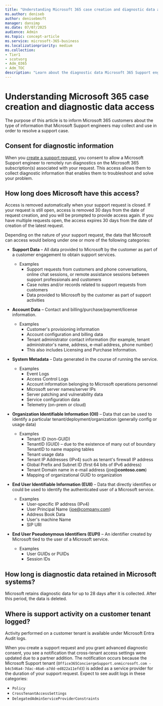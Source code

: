 ```yaml
---
title: "Understanding Microsoft 365 case creation and diagnostic data access"
ms.author: deniseb
author: denisebmsft
manager: dansimp
ms.date: 07/07/2025
audience: Admin
ms.topic: concept-article
ms.service: microsoft-365-business
ms.localizationpriority: medium
ms.collection:
- Tier1
- scotvorg
- Adm_O365
- Adm_TOC
description: "Learn about the diagnostic data Microsoft 365 Support engineers access to resolve support cases, including consent, data categories, retention periods, and logging details."
---
```


# Understanding Microsoft 365 case creation and diagnostic data access

The purpose of this article is to inform Microsoft 365 customers about the type of information that Microsoft Support engineers may collect and use in order to resolve a support case.

## Consent for diagnostic information

When you [create a support request](get-help-support.md), you consent to allow a Microsoft Support engineer to remotely run diagnostics on the Microsoft 365 subscription(s) associated with your request. This access allows them to collect diagnostic information that enables them to troubleshoot and solve your problem.

## How long does Microsoft have this access?

Access is removed automatically when your support request is closed. If your request is still open, access is removed 30 days from the date of request creation, and you will be prompted to provide access again. If you have multiple requests open, the access expires 30 days from the date of creation of the latest request.

Depending on the nature of your support request, the data that Microsoft can access would belong under one or more of the following categories:

- **Support Data** – All data provided to Microsoft by the customer as part of a customer engagement to obtain support services.
  - Examples
    - Support requests from customers and phone conversations, online chat sessions, or remote assistance sessions between support professionals and customers
    - Case notes and/or records related to support requests from customers
    - Data provided to Microsoft by the customer as part of support activities

- **Account Data** – Contact and billing/purchase/payment/license information.
  - Examples
    - Customer's provisioning information
    - Account configuration and billing data
    - Tenant administrator contact information (for example, tenant administrator's name, address, e-mail address, phone number)
    - This also includes Licensing and Purchase Information.

- **System Metadata** – Data generated in the course of running the service.
  - Examples
    - Event Logs
    - Access Control Logs
    - Account information belonging to Microsoft operations personnel
    - Microsoft server names/server IPs
    - Server patching and vulnerability data
    - Service configuration data
    - Telemetry (on-prem or cloud)

- **Organization Identifiable Information (OII)** – Data that can be used to identify a particular tenant/deployment/organization (generally config or usage data)
  - Examples
    - Tenant ID (non-GUID)
    - TenantID (GUID) – due to the existence of many out of boundary TenantID to name mapping tables
    - Tenant usage data
    - Tenant IP Addresses (IPv4) such as tenant's firewall IP address
    - Global Prefix and Subnet ID (first 64 bits of IPv6 address)
    - Tenant Domain name in e-mail address (joe@**contoso.com**)
    - Mapping of organizational GUID to organization

- **End User Identifiable Information (EUII)** – Data that directly identifies or could be used to identify the authenticated user of a Microsoft service.
  - Examples
    - User-specific IP address (IPv4)
    - User Principal Name (joe@company.com)
    - Address Book Data
    - User's machine Name
    - SIP URI

- **End User Pseudonymous Identifiers (EUPI)** – An identifier created by Microsoft tied to the user of a Microsoft service.
  - Examples
    - User GUIDs or PUIDs
    - Session IDs

## How long is diagnostic data retained in Microsoft systems?

Microsoft retains diagnostic data for up to 28 days after it is collected. After this period, the data is deleted.

## Where is support activity on a customer tenant logged?

Activity performed on a customer tenant is available under Microsoft Entra Audit logs.

When you create a support request and you grant advanced diagnostic consent, you see a notification that cross-tenant access settings were updated due to a partner addition. The notification occurs because the Microsoft Support tenant (`Office365ConciergeSupport.onmicrosoft.com - b4c546a4-7dac-46a6-a7dd-ed822a11efd3`) is added as a service provider for the duration of your support request. Expect to see audit logs in these categories:

- `Policy`
- `CrossTenantAccessSettings`
- `DelegatedAdminServiceProviderConstraints`